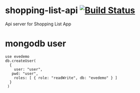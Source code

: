 # shopping-list-api [![Build Status](https://travis-ci.com/Rassilion/shopping-list-api.svg?token=m4KidMr2FheLLF9fF3q5&branch=master)](https://travis-ci.com/Rassilion/shopping-list-api)
Api server for Shopping List App

# mongodb user

```
use evedemo
db.createUser(
  {
    user: "user",
   pwd: "user",
    roles: [ { role: "readWrite", db: "evedemo" } ]
  }
 )
```